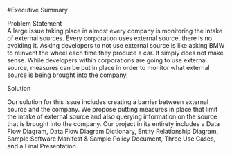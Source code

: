 #Executive Summary


Problem Statement  
A large issue taking place in almost every company is monitoring the intake of external sources. Every corporation uses external source, there is no avoiding it. Asking developers to not use external source is like asking BMW to reinvent the wheel each time they produce a car. It simply does not make sense. While developers within corporations are going to use external source, measures can be put in place in order to monitor what external source is being brought into the company.
 
Solution 

Our solution for this issue includes creating a barrier between external source and the company. We propose putting measures in place that limit the intake of external source and also querying information on the source that is brought into the company. Our project in its entirety includes a Data Flow Diagram, Data Flow Diagram Dictionary, Entity Relationship Diagram, Sample Software Manifest & Sample Policy Document, Three Use Cases, and a Final Presentation. 
